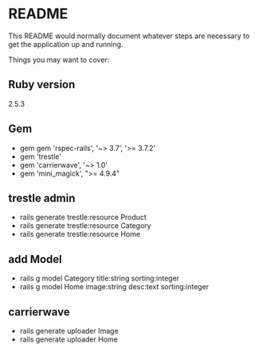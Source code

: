 # README

This README would normally document whatever steps are necessary to get the
application up and running.

Things you may want to cover:

## Ruby version
 2.5.3

## Gem
* gem gem 'rspec-rails', '~> 3.7', '>= 3.7.2'
* gem 'trestle'
* gem 'carrierwave', '~> 1.0'
* gem 'mini_magick', ">= 4.9.4"

## trestle admin
* rails generate trestle:resource Product
* rails generate trestle:resource Category
* rails generate trestle:resource Home

## add Model
* rails g model Category title:string sorting:integer
* rails g model Home image:string desc:text sorting:integer

## carrierwave
* rails generate uploader Image
* rails generate uploader Home